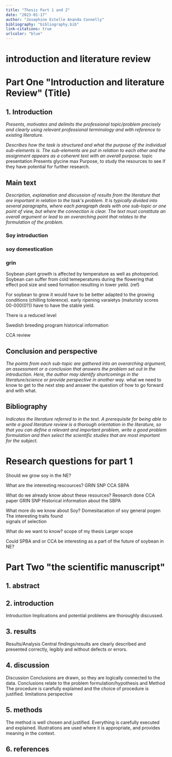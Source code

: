 ```yaml
---
title: "Thesis Part 1 and 2"
date: "2023-01-17"
author: "Josephine Estelle Ananda Connelly"
bibliography: "bibliography.bib"
link-citations: true
urlcolor: "blue"
---
```



# introduction and literature review
 


Part One "Introduction and literature Review" (Title)
======

## 1. Introduction
*Presents, motivates and delimits the professional topic/problem precisely and clearly using relevant professional terminology and with reference to existing literature.*

*Describes how the task is structured and what the purpose of the individual sub-elements is. The sub-elements are put in relation to each other and the assignment appears as a coherent text with an overall purpose.*
topic presentation Presents glycine max
Purpose, to study the resources to see if they have potential for further research.


## Main text 
*Description, explanation and discussion of results from the literature that are important in relation to the task's problem. It is typically divided into several paragraphs, where each paragraph deals with one sub-topic or one point of view, but where the connection is clear. The text must constitute an overall argument or lead to an overarching point that relates to the formulation of the problem.*
### Soy introduction
### soy domestication
### grin 






Soybean plant growth is affected by temperature as well as photoperiod. Soybean can suffer from cold temeperatures during the flowering that effect pod size and seed formation resulting in lower yeild. (ref) 

For soybean to grow it would have to be better adapted to the growing conditions (chilling tolerence).
early ripening varaietys (maturisty scores 00-000(0?)) have to have the stable yield. 


There is a reduced level 

Swedish breeding program historical information


CCA review




## Conclusion and perspective
*The points from each sub-topic are gathered into an overarching argument, an assessment or a conclusion that answers the problem set out in the introduction. Here, the author may identify shortcomings in the literature/science or provide perspective in another way.*
what we need to know to get to the next step and answer the question of how to go forward and with what.


## Bibliography
*Indicates the literature referred to in the text. A prerequisite for being able to write a good literature review is a thorough orientation in the literature, so that you can define a relevant and important problem, write a good problem formulation and then select the scientific studies that are most important for the subject.*



# Research questions for part 1

Should we grow soy in the NE?

What are the interesting rescources?
    GRIN SNP
    CCA
    SBPA

What do we already know about these resources?
    Research done 
            CCA paper
            GRIN SNP
    Historical information about the SBPA

What more do we know about Soy?
    Domesitacation of soy
    general pogen
    The interesting traits found  
    signals of selection

What do we want to know?
    scope of my thesis
    Larger scope

Could SPBA and or CCA be interesting as a part of the future of soybean in NE?















Part Two "the scientific manuscript"
======

## 1. abstract

## 2. introduction
Introduction Implications and potential problems are thoroughly discussed.

## 3. results
Results/Analysis Central findings/results are clearly described and presented correctly, legibly and without defects or errors.

## 4. discussion
Discussion Conclusions are drawn, so they are logically connected to the data. Conclusions relate to the problem formulation/hypothesis and Method The procedure is carefully explained and the choice of procedure is justified.
limitations 
perspective 


## 5. methods
The method is well chosen and justified. Everything is carefully executed and explained.
Illustrations are used where it is appropriate, and provides meaning in the context.

## 6. references
